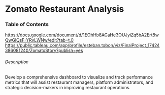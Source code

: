 # Zomato Restaurant Analysis

### Table of Contents
https://docs.google.com/document/d/1EOhHb8AGaHe3OUJyiZq5bA2Ert8wQwGlQsF-YRvLWNw/edit?tab=t.0
https://public.tableau.com/app/profile/esteban.tobon/viz/FinalProject_17424386081240/ZomatoStory?publish=yes

###### Description
Develop a comprehensive dashboard to visualize and track performance metrics that will assist restaurant managers, platform administrators, and strategic decision-makers in improving restaurant operations.
